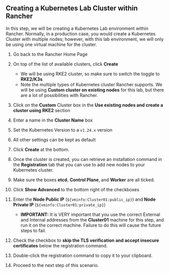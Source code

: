 ## Creating a Kubernetes Lab Cluster within Rancher

In this step, we will be creating a Kubernetes Lab environment within Rancher. Normally, in a production case, you would create a Kubernetes Cluster with multiple nodes; however, with this lab environment, we will only be using one virtual machine for the cluster.

1. Go back to the Rancher Home Page

2. On top of the list of available clusters, click **Create**
   - We will be using RKE2 cluster, so make sure to switch the toggle to **RKE2/K3s**
   - Note the multiple types of Kubernetes cluster Rancher supports. We will be using **Custom cluster on existing nodes** for this lab, but there are a lot of possibilities with Rancher.

3. Click on the **Custom** Cluster box in the **Use existing nodes and create a cluster using RKE2** section

4. Enter a name in the **Cluster Name** box

5. Set the Kubernetes Version to a `v1.24.x` version

6. All other settings can be kept as default

7. Click **Create** at the bottom.

8. Once the cluster is created, you can retrieve an installation command in the **Registration** tab that you can use to add new nodes to your Kubernetes cluster.

9. Make sure the boxes **etcd**, **Control Plane**, and **Worker** are all ticked.

10. Click **Show Advanced** to the bottom right of the checkboxes

11. Enter the **Node Public IP** (`${vminfo:Cluster01:public_ip}`) and **Node Private IP** (`${vminfo:Cluster01:private_ip}`)
    - **IMPORTANT:** It is VERY important that you use the correct External and Internal addresses from the **Cluster01** machine for this step, and run it on the correct machine. Failure to do this will cause the future steps to fail.

12. Check the checkbox to **skip the TLS verification and accept insecure certificates** below the registration command.

13. Double-click the registration command to copy it to your clipboard.

14. Proceed to the next step of this scenario.
